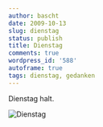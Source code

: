 ```yaml
---
author: bascht
date: 2009-10-13
slug: dienstag
status: publish
title: Dienstag
comments: true
wordpress_id: '588'
autoframe: true
tags: dienstag, gedanken
---
```


Dienstag halt.

![Dienstag](https://img.bascht.com/uploads/big/2af350a11ceade4206dff1d32decae80.jpg)
